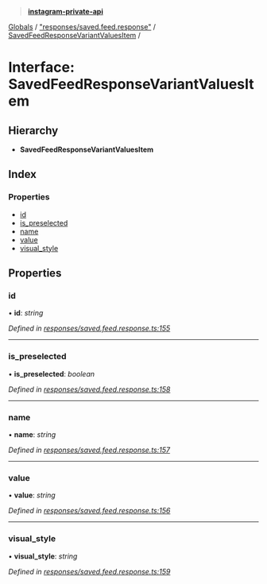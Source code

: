 > **[instagram-private-api](../README.md)**

[Globals](../globals.md) / ["responses/saved.feed.response"](../modules/_responses_saved_feed_response_.md) / [SavedFeedResponseVariantValuesItem](_responses_saved_feed_response_.savedfeedresponsevariantvaluesitem.md) /

# Interface: SavedFeedResponseVariantValuesItem

## Hierarchy

* **SavedFeedResponseVariantValuesItem**

## Index

### Properties

* [id](_responses_saved_feed_response_.savedfeedresponsevariantvaluesitem.md#id)
* [is_preselected](_responses_saved_feed_response_.savedfeedresponsevariantvaluesitem.md#is_preselected)
* [name](_responses_saved_feed_response_.savedfeedresponsevariantvaluesitem.md#name)
* [value](_responses_saved_feed_response_.savedfeedresponsevariantvaluesitem.md#value)
* [visual_style](_responses_saved_feed_response_.savedfeedresponsevariantvaluesitem.md#visual_style)

## Properties

###  id

• **id**: *string*

*Defined in [responses/saved.feed.response.ts:155](https://github.com/Nerixyz/instagram-private-api/blob/e5037ee/src/responses/saved.feed.response.ts#L155)*

___

###  is_preselected

• **is_preselected**: *boolean*

*Defined in [responses/saved.feed.response.ts:158](https://github.com/Nerixyz/instagram-private-api/blob/e5037ee/src/responses/saved.feed.response.ts#L158)*

___

###  name

• **name**: *string*

*Defined in [responses/saved.feed.response.ts:157](https://github.com/Nerixyz/instagram-private-api/blob/e5037ee/src/responses/saved.feed.response.ts#L157)*

___

###  value

• **value**: *string*

*Defined in [responses/saved.feed.response.ts:156](https://github.com/Nerixyz/instagram-private-api/blob/e5037ee/src/responses/saved.feed.response.ts#L156)*

___

###  visual_style

• **visual_style**: *string*

*Defined in [responses/saved.feed.response.ts:159](https://github.com/Nerixyz/instagram-private-api/blob/e5037ee/src/responses/saved.feed.response.ts#L159)*
